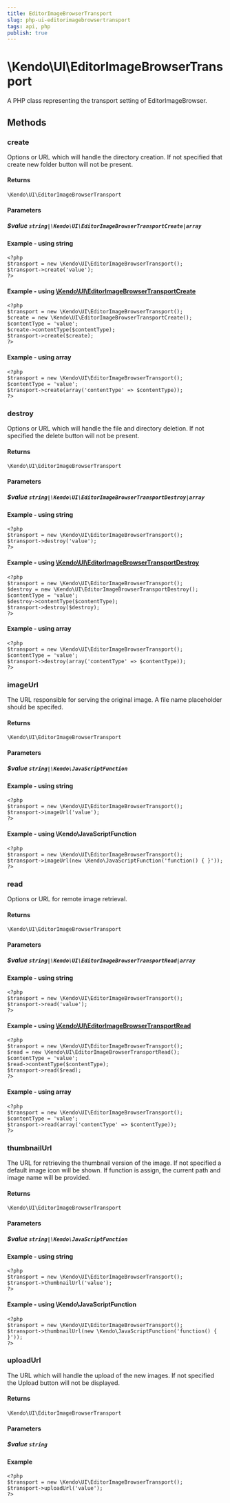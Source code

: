 ```yaml
---
title: EditorImageBrowserTransport
slug: php-ui-editorimagebrowsertransport
tags: api, php
publish: true
---
```


# \Kendo\UI\EditorImageBrowserTransport

A PHP class representing the transport setting of EditorImageBrowser.


## Methods

### create

Options or URL which will handle the directory creation. If not specified that create new folder button will not be present.

#### Returns
`\Kendo\UI\EditorImageBrowserTransport`

#### Parameters

##### $value `string|\Kendo\UI\EditorImageBrowserTransportCreate|array`




#### Example  - using string
    <?php
    $transport = new \Kendo\UI\EditorImageBrowserTransport();
    $transport->create('value');
    ?>


#### Example - using [\Kendo\UI\EditorImageBrowserTransportCreate](/api/wrappers/php/Kendo/UI/EditorImageBrowserTransportCreate)
    <?php
    $transport = new \Kendo\UI\EditorImageBrowserTransport();
    $create = new \Kendo\UI\EditorImageBrowserTransportCreate();
    $contentType = 'value';
    $create->contentType($contentType);
    $transport->create($create);
    ?>

#### Example - using array

    <?php
    $transport = new \Kendo\UI\EditorImageBrowserTransport();
    $contentType = 'value';
    $transport->create(array('contentType' => $contentType));
    ?>

### destroy

Options or URL which will handle the file and directory deletion. If not specified the delete button will not be present.

#### Returns
`\Kendo\UI\EditorImageBrowserTransport`

#### Parameters

##### $value `string|\Kendo\UI\EditorImageBrowserTransportDestroy|array`




#### Example  - using string
    <?php
    $transport = new \Kendo\UI\EditorImageBrowserTransport();
    $transport->destroy('value');
    ?>


#### Example - using [\Kendo\UI\EditorImageBrowserTransportDestroy](/api/wrappers/php/Kendo/UI/EditorImageBrowserTransportDestroy)
    <?php
    $transport = new \Kendo\UI\EditorImageBrowserTransport();
    $destroy = new \Kendo\UI\EditorImageBrowserTransportDestroy();
    $contentType = 'value';
    $destroy->contentType($contentType);
    $transport->destroy($destroy);
    ?>

#### Example - using array

    <?php
    $transport = new \Kendo\UI\EditorImageBrowserTransport();
    $contentType = 'value';
    $transport->destroy(array('contentType' => $contentType));
    ?>

### imageUrl
The URL responsible for serving the original image. A file name placeholder should be specifed.

#### Returns
`\Kendo\UI\EditorImageBrowserTransport`

#### Parameters

##### $value `string|\Kendo\JavaScriptFunction`



#### Example  - using string
    <?php
    $transport = new \Kendo\UI\EditorImageBrowserTransport();
    $transport->imageUrl('value');
    ?>

#### Example  - using \Kendo\JavaScriptFunction
    <?php
    $transport = new \Kendo\UI\EditorImageBrowserTransport();
    $transport->imageUrl(new \Kendo\JavaScriptFunction('function() { }'));
    ?>

### read

Options or URL for remote image retrieval.

#### Returns
`\Kendo\UI\EditorImageBrowserTransport`

#### Parameters

##### $value `string|\Kendo\UI\EditorImageBrowserTransportRead|array`




#### Example  - using string
    <?php
    $transport = new \Kendo\UI\EditorImageBrowserTransport();
    $transport->read('value');
    ?>


#### Example - using [\Kendo\UI\EditorImageBrowserTransportRead](/api/wrappers/php/Kendo/UI/EditorImageBrowserTransportRead)
    <?php
    $transport = new \Kendo\UI\EditorImageBrowserTransport();
    $read = new \Kendo\UI\EditorImageBrowserTransportRead();
    $contentType = 'value';
    $read->contentType($contentType);
    $transport->read($read);
    ?>

#### Example - using array

    <?php
    $transport = new \Kendo\UI\EditorImageBrowserTransport();
    $contentType = 'value';
    $transport->read(array('contentType' => $contentType));
    ?>

### thumbnailUrl
The URL for retrieving the thumbnail version of the image. If not specified a default image icon will be shown.
If function is assign, the current path and image name will be provided.

#### Returns
`\Kendo\UI\EditorImageBrowserTransport`

#### Parameters

##### $value `string|\Kendo\JavaScriptFunction`



#### Example  - using string
    <?php
    $transport = new \Kendo\UI\EditorImageBrowserTransport();
    $transport->thumbnailUrl('value');
    ?>

#### Example  - using \Kendo\JavaScriptFunction
    <?php
    $transport = new \Kendo\UI\EditorImageBrowserTransport();
    $transport->thumbnailUrl(new \Kendo\JavaScriptFunction('function() { }'));
    ?>

### uploadUrl
The URL which will handle the upload of the new images. If not specified the Upload button will not be displayed.

#### Returns
`\Kendo\UI\EditorImageBrowserTransport`

#### Parameters

##### $value `string`



#### Example 
    <?php
    $transport = new \Kendo\UI\EditorImageBrowserTransport();
    $transport->uploadUrl('value');
    ?>


